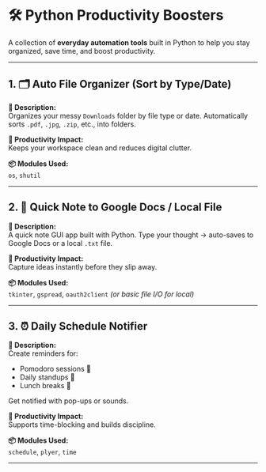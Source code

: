 # 🛠️ Python Productivity Boosters

A collection of **everyday automation tools** built in Python to help you stay organized, save time, and boost productivity.

---

## 1. 🗂 Auto File Organizer (Sort by Type/Date)

**📌 Description:**  
Organizes your messy `Downloads` folder by file type or date. Automatically sorts `.pdf`, `.jpg`, `.zip`, etc., into folders.

**🚀 Productivity Impact:**  
Keeps your workspace clean and reduces digital clutter.

**📦 Modules Used:**  
`os`, `shutil`

---

## 2. 📝 Quick Note to Google Docs / Local File

**📌 Description:**  
A quick note GUI app built with Python. Type your thought → auto-saves to Google Docs or a local `.txt` file.

**🚀 Productivity Impact:**  
Capture ideas instantly before they slip away.

**📦 Modules Used:**  
`tkinter`, `gspread`, `oauth2client` *(or basic file I/O for local)*

---
 
## 3. ⏰ Daily Schedule Notifier

**📌 Description:**  
Create reminders for:
- Pomodoro sessions 🍅  
- Daily standups 🧍  
- Lunch breaks 🍱  

Get notified with pop-ups or sounds.

**🚀 Productivity Impact:**  
Supports time-blocking and builds discipline.

**📦 Modules Used:**  
`schedule`, `plyer`, `time`

---